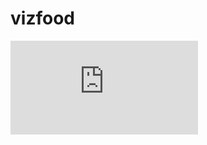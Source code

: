 # vizfood

<embed src="https://github.com/sreedevigattu/vizfood/blob/main/out/food_restaurant.pdf">
